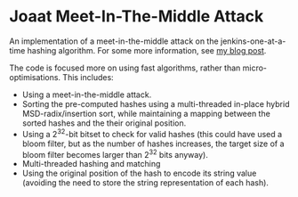 # Joaat Meet-In-The-Middle Attack

An implementation of a meet-in-the-middle attack on the jenkins-one-at-a-time hashing algorithm. For some more information, see [my blog post](https://0x1f9f1.github.io/2023/07/29/hash-mitm.html).

The code is focused more on using fast algorithms, rather than micro-optimisations. This includes:
* Using a meet-in-the-middle attack.
* Sorting the pre-computed hashes using a multi-threaded in-place hybrid MSD-radix/insertion sort, while maintaining a mapping between the sorted hashes and the their original position.
* Using a 2<sup>32</sup>-bit bitset to check for valid hashes (this could have used a bloom filter, but as the number of hashes increases, the target size of a bloom filter becomes larger than 2<sup>32</sup> bits anyway).
* Multi-threaded hashing and matching
* Using the original position of the hash to encode its string value (avoiding the need to store the string representation of each hash).